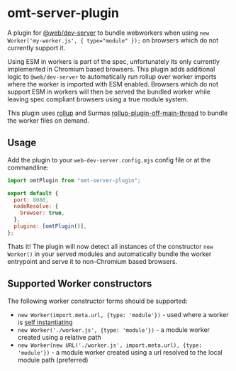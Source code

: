 # omt-server-plugin

A plugin for [@web/dev-server](https://modern-web.dev/docs/dev-server/overview/) to bundle webworkers when using `new Worker('my-worker.js', { type="module" });` on browsers which do not currently support it.

Using ESM in workers is part of the spec, unfortunately its only currently implemented in Chromium based browsers. This plugin adds additional logic to `@web/dev-server` to automatically run rollup over worker imports where the worker is imported with ESM enabled. Browsers which do not support ESM in workers will then be served the bundled worker while leaving spec compliant browsers using a true module system.

This plugin uses [rollup](https://rollupjs.org/) and Surmas [rollup-plugin-off-main-thread](https://github.com/surma/rollup-plugin-off-main-thread) to bundle the worker files on demand.

## Usage

Add the plugin to your `web-dev-server.config.mjs` config file or at the commandline:

```js
import omtPlugin from "omt-server-plugin";

export default {
  port: 8080,
  nodeResolve: {
    browser: true,
  },
  plugins: [omtPlugin()],
};
```

Thats it! The plugin will now detect all instances of the constructor `new Worker()` in your served modules and
automatically bundle the worker entrypoint and serve it to non-Chromium based browsers.

## Supported Worker constructors

The following worker constructor forms should be supported:

- `new Worker(import.meta.url, {type: 'module'})` - used where a worker is [self instantiating](https://github.com/surma/rollup-plugin-off-main-thread/blob/master/tests/fixtures/import-meta-worker/a.js)
- `new Worker('./worker.js', {type: 'module'})` - a module worker created using a relative path
- `new Worker(new URL('./worker.js', import.meta.url), {type: 'module'})` - a module worker created using a url resolved to the local module path (preferred)
